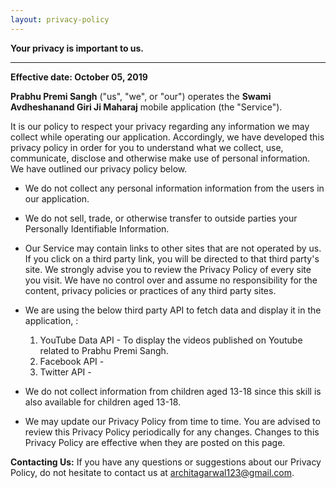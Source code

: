 ```yaml
---
layout: privacy-policy
---
```


**Your privacy is important to us.**

* * *
**Effective date: October 05, 2019**

**Prabhu Premi Sangh** ("us", "we", or "our") operates the **Swami Avdheshanand Giri Ji Maharaj** mobile application (the "Service").

It is our policy to respect your privacy regarding any information we may collect while operating our application. Accordingly, we have developed this privacy policy in order for you to understand what we collect, use, communicate, disclose and otherwise make use of personal information. We have outlined our privacy policy below.

*   We do not collect any personal information information from the users in our application.

*   We do not sell, trade, or otherwise transfer to outside parties your Personally Identifiable Information.

*   Our Service may contain links to other sites that are not operated by us. If you click on a third party link, you will be directed to that third party's site. We strongly advise you to review the Privacy Policy of every site you visit. We have no control over and assume no responsibility for the content, privacy policies or practices of any third party sites.

*   We are using the below third party API to fetch data and display it in the application, :
     1. YouTube Data API - To display the videos published on Youtube related to Prabhu Premi Sangh.
     2. Facebook API - 
     3. Twitter API - 

*   We do not collect information from children aged 13-18 since this skill is also available for children aged 13-18.

*   We may update our Privacy Policy from time to time. You are advised to review this Privacy Policy periodically for any changes. Changes to this Privacy Policy are effective when they are posted on this page.

**Contacting Us:** 
If you have any questions or suggestions about our Privacy Policy, do not hesitate to contact us at architagarwal123@gmail.com.
      
